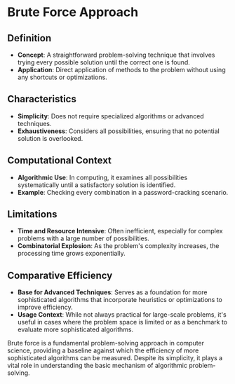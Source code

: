# Brute Force Approach

## Definition
- **Concept**: A straightforward problem-solving technique that involves trying every possible solution until the correct one is found.
- **Application**: Direct application of methods to the problem without using any shortcuts or optimizations.

## Characteristics
- **Simplicity**: Does not require specialized algorithms or advanced techniques.
- **Exhaustiveness**: Considers all possibilities, ensuring that no potential solution is overlooked.

## Computational Context
- **Algorithmic Use**: In computing, it examines all possibilities systematically until a satisfactory solution is identified.
- **Example**: Checking every combination in a password-cracking scenario.

## Limitations
- **Time and Resource Intensive**: Often inefficient, especially for complex problems with a large number of possibilities.
- **Combinatorial Explosion**: As the problem's complexity increases, the processing time grows exponentially.

## Comparative Efficiency
- **Base for Advanced Techniques**: Serves as a foundation for more sophisticated algorithms that incorporate heuristics or optimizations to improve efficiency.
- **Usage Context**: While not always practical for large-scale problems, it's useful in cases where the problem space is limited or as a benchmark to evaluate more sophisticated algorithms.

Brute force is a fundamental problem-solving approach in computer science, providing a baseline against which the efficiency of more sophisticated algorithms can be measured. Despite its simplicity, it plays a vital role in understanding the basic mechanism of algorithmic problem-solving.
